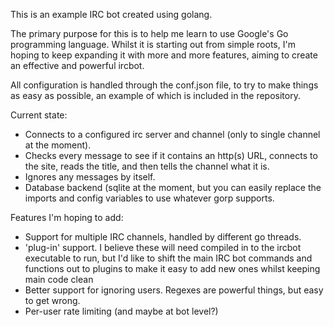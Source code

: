 This is an example IRC bot created using golang.

The primary purpose for this is to help me learn to use Google's Go programming language.  Whilst it is starting out from simple roots, I'm hoping to keep expanding it with more and more features, aiming to create an effective and powerful ircbot.

All configuration is handled through the conf.json file, to try to make things as easy as possible, an example of which is included in the repository.

Current state:

* Connects to a configured irc server and channel (only to single channel at the moment).
* Checks every message to see if it contains an http(s) URL, connects to the site, reads the title, and then tells the channel what it is.
* Ignores any messages by itself.
* Database backend (sqlite at the moment, but you can easily replace the imports and config variables to use whatever gorp supports.

Features I'm hoping to add:

* Support for multiple IRC channels, handled by different go threads.
* 'plug-in' support.  I believe these will need compiled in to the ircbot executable to run, but I'd like to shift the main IRC bot commands and functions out to plugins to make it easy to add new ones whilst keeping main code clean
* Better support for ignoring users.  Regexes are powerful things, but easy to get wrong.
* Per-user rate limiting (and maybe at bot level?)
